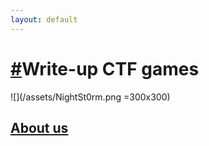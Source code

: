 ```yaml
---
layout: default
---
```


# [#](#write-up-ctf)Write-up CTF games

![](/assets/NightSt0rm.png =300x300)
## [About us](about-us)


